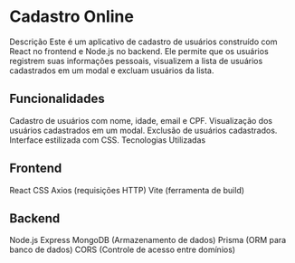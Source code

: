 # Cadastro Online
Descrição
Este é um aplicativo de cadastro de usuários construído com React no frontend e Node.js no backend. Ele permite que os usuários registrem suas informações pessoais, visualizem a lista de usuários cadastrados em um modal e excluam usuários da lista.

## Funcionalidades
Cadastro de usuários com nome, idade, email e CPF.
Visualização dos usuários cadastrados em um modal.
Exclusão de usuários cadastrados.
Interface estilizada com CSS.
Tecnologias Utilizadas

## Frontend
React
CSS
Axios (requisições HTTP)
Vite (ferramenta de build)

## Backend
Node.js
Express
MongoDB (Armazenamento de dados)
Prisma (ORM para banco de dados)
CORS (Controle de acesso entre domínios)
